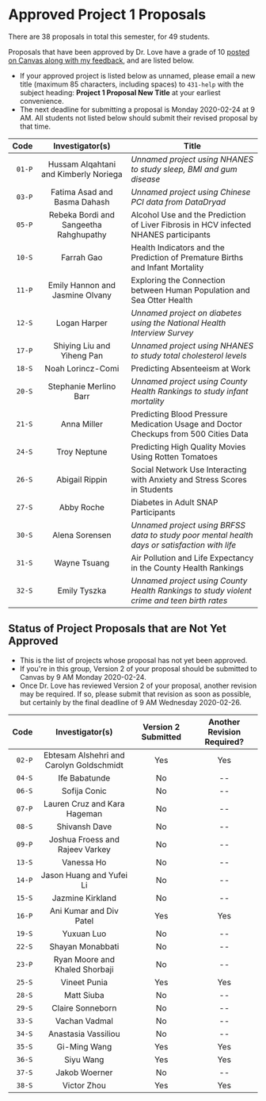 # Approved Project 1 Proposals

There are 38 proposals in total this semester, for 49 students.

Proposals that have been approved by Dr. Love have a grade of 10 [posted on Canvas along with my feedback](https://canvas.case.edu/), and are listed below. 

- If your approved project is listed below as unnamed, please email a new title (maximum 85 characters, including spaces) to `431-help` with the subject heading: **Project 1 Proposal New Title** at your earliest convenience.
- The next deadline for submitting a proposal is Monday 2020-02-24 at 9 AM. All students not listed below should submit their revised proposal by that time.

Code | Investigator(s) | Title
------: | :----------------: | -------------------------------------------------------------------------------------------
`01-P` | Hussam Alqahtani and Kimberly Noriega | *Unnamed project using NHANES to study sleep, BMI and gum disease*
`03-P` | Fatima Asad and Basma Dahash | *Unnamed project using Chinese PCI data from DataDryad*
`05-P` | Rebeka Bordi and Sangeetha Rahghupathy | Alcohol Use and the Prediction of Liver Fibrosis in HCV infected NHANES participants
`10-S` | Farrah Gao | Health Indicators and the Prediction of Premature Births and Infant Mortality
`11-P` | Emily Hannon and Jasmine Olvany | Exploring the Connection between Human Population and Sea Otter Health
`12-S` | Logan Harper | *Unnamed project on diabetes using the National Health Interview Survey*
`17-P` | Shiying Liu and Yiheng Pan | *Unnamed project using NHANES to study total cholesterol levels*
`18-S` | Noah Lorincz-Comi | Predicting Absenteeism at Work
`20-S` | Stephanie Merlino Barr | *Unnamed project using County Health Rankings to study infant mortality*
`21-S` | Anna Miller | Predicting Blood Pressure Medication Usage and Doctor Checkups from 500 Cities Data
`24-S` | Troy Neptune | Predicting High Quality Movies Using Rotten Tomatoes
`26-S` | Abigail Rippin | Social Network Use Interacting with Anxiety and Stress Scores in Students
`27-S` | Abby Roche | Diabetes in Adult SNAP Participants
`30-S` | Alena Sorensen | *Unnamed project using BRFSS data to study poor mental health days or satisfaction with life*
`31-S` | Wayne Tsuang | Air Pollution and Life Expectancy in the County Health Rankings
`32-S` | Emily Tyszka | *Unnamed project using County Health Rankings to study violent crime and teen birth rates*

## Status of Project Proposals that are Not Yet Approved

- This is the list of projects whose proposal has not yet been approved.
- If you're in this group, Version 2 of your proposal should be submitted to Canvas by 9 AM Monday 2020-02-24.
- Once Dr. Love has reviewed Version 2 of your proposal, another revision may be required. If so, please submit that revision as soon as possible, but certainly by the final deadline of 9 AM Wednesday 2020-02-26.

Code | Investigator(s) | Version 2 Submitted | Another Revision Required?
------: | :-------------------------: | :-------------------: | :----------------:
`02-P` | Ebtesam Alshehri and Carolyn Goldschmidt | Yes | Yes
`04-S` | Ife Babatunde | No | --
`06-S` | Sofija Conic | No | --
`07-P` | Lauren Cruz and Kara Hageman | No | --
`08-S` | Shivansh Dave | No | --
`09-P` | Joshua Froess and Rajeev Varkey | No | --
`13-S` | Vanessa Ho | No | --
`14-P` | Jason Huang and Yufei Li | No | --
`15-S` | Jazmine Kirkland | No | --
`16-P` | Ani Kumar and Div Patel | Yes | Yes
`19-S` | Yuxuan Luo | No | --
`22-S` | Shayan Monabbati | No | --
`23-P` | Ryan Moore and Khaled Shorbaji | No | --
`25-S` | Vineet Punia | Yes | Yes
`28-S` | Matt Siuba | No | --
`29-S` | Claire Sonneborn | No | --
`33-S` | Vachan Vadmal | No | --
`34-S` | Anastasia Vassiliou | No | --
`35-S` | Gi-Ming Wang | Yes | Yes
`36-S` | Siyu Wang | Yes | Yes
`37-S` | Jakob Woerner | No | --
`38-S` | Victor Zhou | Yes | Yes


